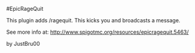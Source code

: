 #EpicRageQuit

This plugin adds /ragequit.
This kicks you and broadcasts a message.

See more info at: http://www.spigotmc.org/resources/epicragequit.5463/

by JustBru00